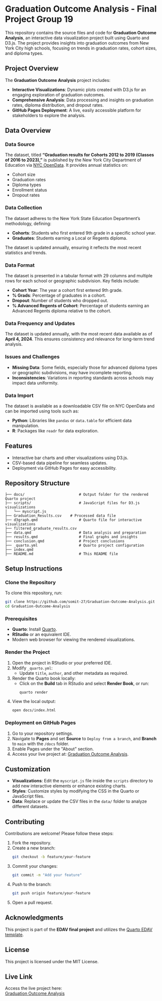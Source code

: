 # Graduation Outcome Analysis - Final Project Group 19

This repository contains the source files and code for **Graduation Outcome Analysis**, an interactive data visualization project built using Quarto and D3.js. The project provides insights into graduation outcomes from New York City high schools, focusing on trends in graduation rates, cohort sizes, and diploma types.

## Project Overview

The **Graduation Outcome Analysis** project includes:
- **Interactive Visualizations**: Dynamic plots created with D3.js for an engaging exploration of graduation outcomes.
- **Comprehensive Analysis**: Data processing and insights on graduation rates, diploma distribution, and dropout rates.
- **GitHub Pages Deployment**: A live, easily accessible platform for stakeholders to explore the analysis.

## Data Overview

### Data Source
The dataset, titled **“Graduation results for Cohorts 2012 to 2019 (Classes of 2016 to 2023),”** is published by the New York City Department of Education via [NYC OpenData](https://opendata.cityofnewyork.us/). It provides annual statistics on:
- Cohort size
- Graduation rates
- Diploma types
- Enrollment status
- Dropout rates

### Data Collection
The dataset adheres to the New York State Education Department’s methodology, defining:
- **Cohorts**: Students who first entered 9th grade in a specific school year.
- **Graduates**: Students earning a Local or Regents diploma.

The dataset is updated annually, ensuring it reflects the most recent statistics and trends.

### Data Format
The dataset is presented in a tabular format with 29 columns and multiple rows for each school or geographic subdivision. Key fields include:
- **Cohort Year**: The year a cohort first entered 9th grade.
- **% Grads**: Percentage of graduates in a cohort.
- **Dropout**: Number of students who dropped out.
- **% Advanced Regents of Cohort**: Percentage of students earning an Advanced Regents diploma relative to the cohort.

### Data Frequency and Updates
The dataset is updated annually, with the most recent data available as of **April 4, 2024**. This ensures consistency and relevance for long-term trend analysis.

### Issues and Challenges
- **Missing Data**: Some fields, especially those for advanced diploma types or geographic subdivisions, may have incomplete reporting.
- **Inconsistencies**: Variations in reporting standards across schools may impact data uniformity.

### Data Import
The dataset is available as a downloadable CSV file on NYC OpenData and can be imported using tools such as:
- **Python**: Libraries like `pandas` or `data.table` for efficient data manipulation.
- **R**: Packages like `readr` for data exploration.

## Features
- Interactive bar charts and other visualizations using D3.js.
- CSV-based data pipeline for seamless updates.
- Deployment via GitHub Pages for easy accessibility.

## Repository Structure

```plaintext
├── docs/                         # Output folder for the rendered Quarto project
├── scripts/                      # JavaScript files for D3.js visualizations
│   └── myscript.js
├── Graduation_Results.csv    # Processed data file
├── d3graph.qmd                   # Quarto file for interactive visualizations
├── filtered_graduate_results.csv
├── data.qmd                      # Data analysis and preparation
├── results.qmd                   # Final graphs and insights
├── conclusion.qmd                # Project conclusions
├── _quarto.yml                   # Quarto project configuration
├── index.qmd 
├── README.md                     # This README file
```

## Setup Instructions

### Clone the Repository
To clone this repository, run:
```bash
git clone https://github.com/somit-27/Graduation-Outcome-Analysis.git
cd Graduation-Outcome-Analysis
```

### Prerequisites
- **Quarto**: Install [Quarto](https://quarto.org/docs/get-started/).
- **RStudio** or an equivalent IDE.
- Modern web browser for viewing the rendered visualizations.

### Render the Project
1. Open the project in RStudio or your preferred IDE.
2. Modify `_quarto.yml`:
   - Update `title`, `author`, and other metadata as required.
3. Render the Quarto book locally:
   - Click on the **Build** tab in RStudio and select **Render Book**, or run:
     ```bash
     quarto render
     ```
4. View the local output:
   ```bash
   open docs/index.html
   ```

### Deployment on GitHub Pages
1. Go to your repository settings.
2. Navigate to **Pages** and set **Source** to `Deploy from a branch`, and **Branch** to `main` with the `/docs` folder.
3. Enable Pages under the "About" section.
4. Access your live project at:
   [Graduation Outcome Analysis](https://somit-27.github.io/Graduation-Outcome-Analysis/).

## Customization
- **Visualizations**: Edit the `myscript.js` file inside the `scripts` directory to add new interactive elements or enhance existing charts.
- **Styles**: Customize styles by modifying the CSS in the Quarto or JavaScript files.
- **Data**: Replace or update the CSV files in the `data/` folder to analyze different datasets.

## Contributing
Contributions are welcome! Please follow these steps:
1. Fork the repository.
2. Create a new branch:
   ```bash
   git checkout -b feature/your-feature
   ```
3. Commit your changes:
   ```bash
   git commit -m "Add your feature"
   ```
4. Push to the branch:
   ```bash
   git push origin feature/your-feature
   ```
5. Open a pull request.

## Acknowledgments
This project is part of the **EDAV final project** and utilizes the [Quarto EDAV template](https://github.com/jtr13/quarto-edav-template).

## License
This project is licensed under the MIT License.

## Live Link
Access the live project here:  
[Graduation Outcome Analysis](https://somit-27.github.io/Graduation-Outcome-Analysis/)
